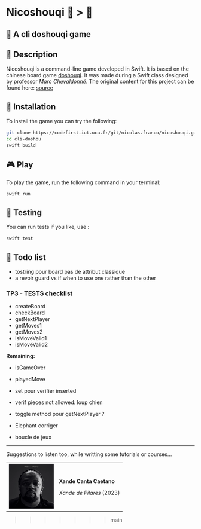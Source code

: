 # Nicoshouqi 🐀 > 🐘

## 🎲 A cli doshouqi game

## 📝 Description

Nicoshouqi is a command-line game developed in Swift. It is based on the chinese board game [doshouqi](link-to-smth??). It was made during a Swift class designed by professor _Marc Chevaldonné_. The original content for this project can be found here: [source](https://codefirst.iut.uca.fr/git/mchSamples_Apple/DouShouQi) 

## 🚀 Installation

To install the game you can try the following: 

```sh
git clone https://codefirst.iut.uca.fr/git/nicolas.franco/nicoshouqi.git
cd cli-doshou
swift build
```

## 🎮 Play 
To play the game, run the following command in your terminal:
```sh
swift run
```

## 🧪 Testing
You can run tests if you like, use :
```sh
swift test
```

## :memo: Todo list
* tostring pour board pas de attribut classique
* a revoir guard vs if when to use one rather than the other

### TP3 - TESTS checklist
* createBoard
* checkBoard
* getNextPlayer
* getMoves1
* getMoves2
* isMoveValid1
* isMoveValid2

__Remaining:__  
* isGameOver
* playedMove

* set pour verifier inserted
* verif pieces not allowed: loup chien
* toggle method pour getNextPlayer ?
* Elephant corriger
* boucle de jeux
---
Suggestions to listen too, while writting some tutorials or courses... 

<table>
    <tr>
        <td>
            <img src="./images/xande.webp" width="120"/>
        </td>
        <td>
            <div>
                <p><b>Xande Canta Caetano</b></p>
                <p><i>Xande de Pilares</i> (2023)</p>
            </div>
        </td>
    </tr>
</table>


















  
>>>>>>> main
